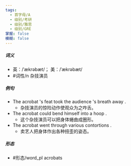 ```yaml
---
tags:
  - 首字母/A
  - 级别/考研
  - 级别/雅思
  - 级别/GRE
掌握: false
模糊: false
---
```

##### 词义
- 英：/ˈækrəbæt/； 美：/ˈækrəbæt/
- #词性/n  杂技演员
##### 例句
- The acrobat 's feat took the audience 's breath away .
	- 杂技演员的惊险动作使观众为之咋舌。
- The acrobat could bend himself into a hoop .
	- 这个杂技演员可以把身体蜷曲成圈形。
- The acrobat went through various contortions .
	- 卖艺人把身体作出各种扭歪的姿态。
##### 形态
- #形态/word_pl acrobats
